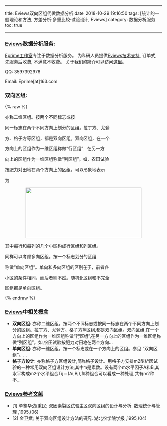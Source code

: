 
---
title: Eviews双向区组代做数据分析
date: 2018-10-29 19:16:50
tags: [统计的一般理论和方法, 方差分析·多重比较·试验设计, Eviews]
category: 数据分析服务
toc: true

---



<span></span>
<!-- more -->

### [Eviews](/tags/Eviews/)[数据分析服务](/categories/数据分析服务/):
[Eprime工作室](http://Eprime.cn/)专注于数据分析服务。
为科研人员提供[Eviews技术支持](http://Eprime.cn/2018/08/18/Eprime工作室Eviews代做服务详情/), 订单式, 先服务后收费, 不满意不收费。
关于我们的简介可以访问[这里](http://Eprime.cn/2018/08/17/关于Eprime工作室/)。

QQ: 3597392976

Email: Eprime[at]163.com



### 双向区组:

{% raw %}
<div class="p1">亦称二维区组。按两个不同标志或按

同一标志在两个不同方向上划分的区组。拉丁方、尤登

方、格子方等区组，都是双向区组。双向区组，在一个

方向上的区组作为一维区组称做“行区组”，在另一方

向上的区组作为一维区组称做“列区组”。如，农田试验

按肥力对田地在两个方向上的区组，可以形象地表示

为<p align="center"><span class="imgdiv" style="text-align:center;"><img onclick="zoomPic(this);" align="absmiddle" width="372" height="162" src="/CRFDPIC/R200806043/R200806043.0220.1%5B0565ae307152%5D.png"></span></p>

其中每行和每列的几个小区构成行区组和列区组。

<p>同样可以考虑多向区组。按一个标志划分的区组

称做“单向区组”。单向和多向区组的区别在于，前者各

小区的条件相同，而后者则不然。随机化区组和不完全

区组都是单向区组。</p></div>
{% endraw %}



### [Eviews](/tags/Eviews/)中[相关概念](/categories/数据分析服务)

- **双向区组**: 亦称二维区组。按两个不同标志或按同一标志在两个不同方向上划分的区组。拉丁方、尤登方、格子方等区组,都是双向区组。双向区组,在一个方向上的区组作为一维区组称做“行区组”,在另一方向上的区组作为一维区组称做“列区组”。如,农田试验按肥力对田地在两个方向...
- **单向区组**: 亦称一维区组。按一个标志或在一个方向上的区组。参见 “双向区组”。...
- **格子方设计**: 亦称格子方区组设计,简称格子设计。用格子方安排m2型析因试验的一种常用双向区组设计方法,其中m是素数。设有两个m水平因子A和B,其水平构成m2个水平组合Tij＝(Ai,Bj),每种组合可以看成一种处理,共有m2种不...


### [Eviews](/tags/Eviews/)[参考文献](/categories/数据分析服务/)

- [1]  单鉴华;胡秉民; 双因素裂区试验主区双向区组的设计与分析. 数理统计与管理 ,1995,(06)
- [2]  金卫斌; 关于双向区组设计方法的研究. 湖北农学院学报 ,1995,(04)



